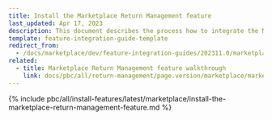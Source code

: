 ```yaml
---
title: Install the Marketplace Return Management feature
last_updated: Apr 17, 2023
description: This document describes the process how to integrate the Marketplace Return Management feature into a Spryker project.
template: feature-integration-guide-template
redirect_from:
  - /docs/marketplace/dev/feature-integration-guides/202311.0/marketplace-return-management-feature-integration.html
related:
  - title: Marketplace Return Management feature walkthrough
    link: docs/pbc/all/return-management/page.version/marketplace/marketplace-return-management-feature-overview.html
---
```


{% include pbc/all/install-features/latest/marketplace/install-the-marketplace-return-management-feature.md %} <!-- To edit, see /_includes/pbc/all/install-features/202311.0/marketplace/install-the-marketplace-return-management-feature.md -->
